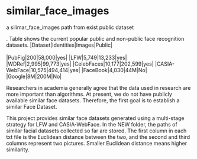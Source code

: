# similar_face_images
a silimar_face_images path from exist public dataset

. Table shows the current popular public and non-public face recognition datasets.
|Dataset|Identities|Images|Public|<br>  
|PubFig|200|58,000|yes|
|LFW|5,749|13,233|yes|
|WDRef|2,995|99,773|yes|
|CelebFaces|10,177|202,599|yes|
|CASIA-WebFace|10,575|494,414|yes|
|FaceBook|4,030|44M|No|
|Google|8M|200M|No|

Researchers in academia generally agree that the data used in research are more important than algorithms. 
At present, we do not have publicly available similar face datasets. 
Therefore, the first goal is to establish a similar Face Dataset.

This project provides similar face datasets generated using a multi-stage strategy for LFW and CASIA-WebFace.
In the NEW folder, the paths of similar facial datasets collected so far are stored. 
The first column in each txt file is the Euclidean distance between the two, and the second and third columns represent two pictures. 
Smaller Euclidean distance means higher similarity.
